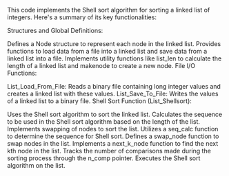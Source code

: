 This code implements the Shell sort algorithm for sorting a linked list of integers. Here's a summary of its key functionalities:

Structures and Global Definitions:

Defines a Node structure to represent each node in the linked list.
Provides functions to load data from a file into a linked list and save data from a linked list into a file.
Implements utility functions like list_len to calculate the length of a linked list and makenode to create a new node.
File I/O Functions:

List_Load_From_File: Reads a binary file containing long integer values and creates a linked list with these values.
List_Save_To_File: Writes the values of a linked list to a binary file.
Shell Sort Function (List_Shellsort):

Uses the Shell sort algorithm to sort the linked list.
Calculates the sequence to be used in the Shell sort algorithm based on the length of the list.
Implements swapping of nodes to sort the list.
Utilizes a seq_calc function to determine the sequence for Shell sort.
Defines a swap_node function to swap nodes in the list.
Implements a next_k_node function to find the next kth node in the list.
Tracks the number of comparisons made during the sorting process through the n_comp pointer.
Executes the Shell sort algorithm on the list.
